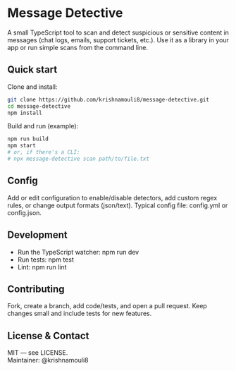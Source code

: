 # Message Detective

A small TypeScript tool to scan and detect suspicious or sensitive content in messages (chat logs, emails, support tickets, etc.). Use it as a library in your app or run simple scans from the command line.

## Quick start

Clone and install:
```bash
git clone https://github.com/krishnamouli8/message-detective.git
cd message-detective
npm install
```

Build and run (example):
```bash
npm run build
npm start
# or, if there's a CLI:
# npx message-detective scan path/to/file.txt
```

## Config

Add or edit configuration to enable/disable detectors, add custom regex rules, or change output formats (json/text). Typical config file: config.yml or config.json.

## Development

- Run the TypeScript watcher: npm run dev
- Run tests: npm test
- Lint: npm run lint

## Contributing

Fork, create a branch, add code/tests, and open a pull request. Keep changes small and include tests for new features.

## License & Contact

MIT — see LICENSE.  
Maintainer: @krishnamouli8
